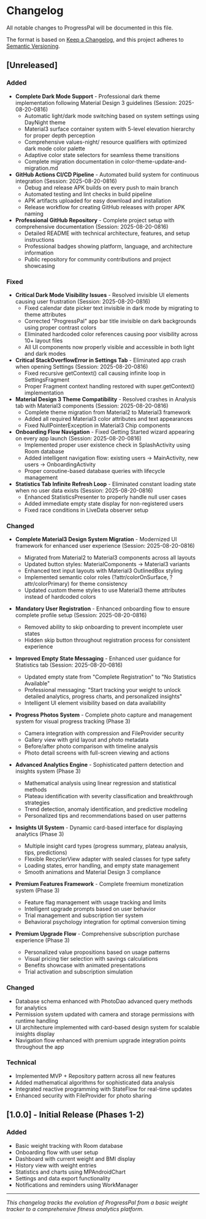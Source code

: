 # Changelog

All notable changes to ProgressPal will be documented in this file.

The format is based on [Keep a Changelog](https://keepachangelog.com/en/1.0.0/),
and this project adheres to [Semantic Versioning](https://semver.org/spec/v2.0.0.html).

## [Unreleased]

### Added
- **Complete Dark Mode Support** - Professional dark theme implementation following Material Design 3 guidelines (Session: 2025-08-20-0816)
  - Automatic light/dark mode switching based on system settings using DayNight theme
  - Material3 surface container system with 5-level elevation hierarchy for proper depth perception
  - Comprehensive values-night/ resource qualifiers with optimized dark mode color palette
  - Adaptive color state selectors for seamless theme transitions
  - Complete migration documentation in color-theme-update-and-migration.md
- **GitHub Actions CI/CD Pipeline** - Automated build system for continuous integration (Session: 2025-08-20-0816)
  - Debug and release APK builds on every push to main branch
  - Automated testing and lint checks in build pipeline
  - APK artifacts uploaded for easy download and installation
  - Release workflow for creating GitHub releases with proper APK naming
- **Professional GitHub Repository** - Complete project setup with comprehensive documentation (Session: 2025-08-20-0816)
  - Detailed README with technical architecture, features, and setup instructions
  - Professional badges showing platform, language, and architecture information
  - Public repository for community contributions and project showcasing

### Fixed
- **Critical Dark Mode Visibility Issues** - Resolved invisible UI elements causing user frustration (Session: 2025-08-20-0816)
  - Fixed calendar date picker text invisible in dark mode by migrating to theme attributes
  - Corrected "ProgressPal" app bar title invisible on dark backgrounds using proper contrast colors
  - Eliminated hardcoded color references causing poor visibility across 10+ layout files
  - All UI components now properly visible and accessible in both light and dark modes
- **Critical StackOverflowError in Settings Tab** - Eliminated app crash when opening Settings (Session: 2025-08-20-0816)
  - Fixed recursive getContext() call causing infinite loop in SettingsFragment
  - Proper Fragment context handling restored with super.getContext() implementation
- **Material Design 3 Theme Compatibility** - Resolved crashes in Analysis tab with Material3 components (Session: 2025-08-20-0816)
  - Complete theme migration from Material2 to Material3 framework
  - Added all required Material3 color attributes and text appearances
  - Fixed NullPointerException in Material3 Chip components
- **Onboarding Flow Navigation** - Fixed Getting Started wizard appearing on every app launch (Session: 2025-08-20-0816)
  - Implemented proper user existence check in SplashActivity using Room database
  - Added intelligent navigation flow: existing users → MainActivity, new users → OnboardingActivity
  - Proper coroutine-based database queries with lifecycle management
- **Statistics Tab Infinite Refresh Loop** - Eliminated constant loading state when no user data exists (Session: 2025-08-20-0816)
  - Enhanced StatisticsPresenter to properly handle null user cases
  - Added immediate empty state display for non-registered users
  - Fixed race conditions in LiveData observer setup

### Changed
- **Complete Material3 Design System Migration** - Modernized UI framework for enhanced user experience (Session: 2025-08-20-0816)
  - Migrated from Material2 to Material3 components across all layouts
  - Updated button styles: MaterialComponents → Material3 variants
  - Enhanced text input layouts with Material3 OutlinedBox styling
  - Implemented semantic color roles (?attr/colorOnSurface, ?attr/colorPrimary) for theme consistency
  - Updated custom theme styles to use Material3 theme attributes instead of hardcoded colors
- **Mandatory User Registration** - Enhanced onboarding flow to ensure complete profile setup (Session: 2025-08-20-0816)
  - Removed ability to skip onboarding to prevent incomplete user states
  - Hidden skip button throughout registration process for consistent experience
- **Improved Empty State Messaging** - Enhanced user guidance for Statistics tab (Session: 2025-08-20-0816)
  - Updated empty state from "Complete Registration" to "No Statistics Available"
  - Professional messaging: "Start tracking your weight to unlock detailed analytics, progress charts, and personalized insights"
  - Intelligent UI element visibility based on data availability
- **Progress Photos System** - Complete photo capture and management system for visual progress tracking (Phase 3)
  - Camera integration with compression and FileProvider security
  - Gallery view with grid layout and photo metadata
  - Before/after photo comparison with timeline analysis
  - Photo detail screens with full-screen viewing and actions

- **Advanced Analytics Engine** - Sophisticated pattern detection and insights system (Phase 3)
  - Mathematical analysis using linear regression and statistical methods
  - Plateau identification with severity classification and breakthrough strategies
  - Trend detection, anomaly identification, and predictive modeling
  - Personalized tips and recommendations based on user patterns

- **Insights UI System** - Dynamic card-based interface for displaying analytics (Phase 3)
  - Multiple insight card types (progress summary, plateau analysis, tips, predictions)
  - Flexible RecyclerView adapter with sealed classes for type safety
  - Loading states, error handling, and empty state management
  - Smooth animations and Material Design 3 compliance

- **Premium Features Framework** - Complete freemium monetization system (Phase 3)
  - Feature flag management with usage tracking and limits
  - Intelligent upgrade prompts based on user behavior
  - Trial management and subscription tier system
  - Behavioral psychology integration for optimal conversion timing

- **Premium Upgrade Flow** - Comprehensive subscription purchase experience (Phase 3)
  - Personalized value propositions based on usage patterns
  - Visual pricing tier selection with savings calculations
  - Benefits showcase with animated presentations
  - Trial activation and subscription simulation

### Changed
- Database schema enhanced with PhotoDao advanced query methods for analytics
- Permission system updated with camera and storage permissions with runtime handling
- UI architecture implemented with card-based design system for scalable insights display
- Navigation flow enhanced with premium upgrade integration points throughout the app

### Technical
- Implemented MVP + Repository pattern across all new features
- Added mathematical algorithms for sophisticated data analysis
- Integrated reactive programming with StateFlow for real-time updates
- Enhanced security with FileProvider for photo sharing

## [1.0.0] - Initial Release (Phases 1-2)

### Added
- Basic weight tracking with Room database
- Onboarding flow with user setup
- Dashboard with current weight and BMI display
- History view with weight entries
- Statistics and charts using MPAndroidChart
- Settings and data export functionality
- Notifications and reminders using WorkManager

---

*This changelog tracks the evolution of ProgressPal from a basic weight tracker to a comprehensive fitness analytics platform.*